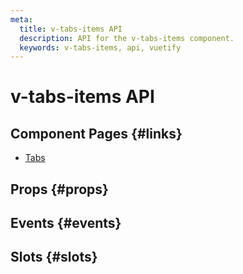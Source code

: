 ```yaml
---
meta:
  title: v-tabs-items API
  description: API for the v-tabs-items component.
  keywords: v-tabs-items, api, vuetify
---
```


# v-tabs-items API

<entry-ad />

## Component Pages {#links}

- [Tabs](components/tabs)

## Props {#props}

<api-section name="v-tabs-items" section="props" />

## Events {#events}

<api-section name="v-tabs-items" section="events" />

## Slots {#slots}

<api-section name="v-tabs-items" section="slots" />

<backmatter />
